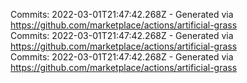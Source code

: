Commits: 2022-03-01T21:47:42.268Z - Generated via https://github.com/marketplace/actions/artificial-grass
<br>
Commits: 2022-03-01T21:47:42.268Z - Generated via https://github.com/marketplace/actions/artificial-grass
<br>
Commits: 2022-03-01T21:47:42.268Z - Generated via https://github.com/marketplace/actions/artificial-grass
<br>
